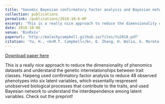 ```yaml
---
title: "Genomic Bayesian confirmatory factor analysis and Bayesian network to characterize a wide spectrum of rice phenotypes"
collection: publications
permalink: /publications/2018-10-6-HP
excerpt: 'This is a really nice approach to reduce the dimensionality of phenomics datasets and understand the genetic interrelationships between  trait classes. Haipeng used confirmatory factor analysis to reduce 48 observed phenotypes into six latent variables, which essentailly respresent unobserved biological processes that contribute to the traits, and used Bayesian network to understand the interdependence among latent variables. Check out the preprint!'
date: 2018-10-06
venue: 'BioRxiv'
paperurl: 'http://malachycampbell.github.io/files/Yu2018.pdf'
citation: 'Yu, H., <b>M.T. Campbell</b>, Q. Zhang, H. Walia, G. Morota. (2018) Genomic Bayesian confirmatory factor analysis and Bayesian network to characterize a wide spectrum of rice phenotypes. bioRxiv.'
---
```


<a href='http://malachycampbell.github.io/files/Yu2018.pdf'>Download paper here</a>

This is a really nice approach to reduce the dimensionality of phenomics datasets and understand the genetic interrelationships between  trait classes. Haipeng used confirmatory factor analysis to reduce 48 observed phenotypes into six latent variables, which essentailly respresent unobserved biological processes that contribute to the traits, and used Bayesian network to understand the interdependence among latent variables. Check out the preprint!
